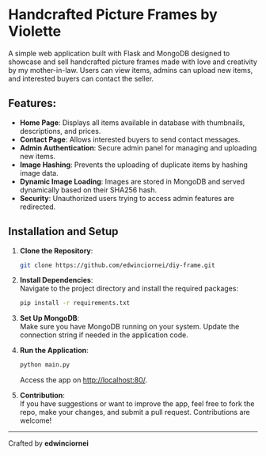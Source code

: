 # Handcrafted Picture Frames by Violette

A simple web application built with Flask and MongoDB designed to showcase and sell handcrafted picture frames made with love and creativity by my mother-in-law. Users can view items, admins can upload new items, and interested buyers can contact the seller.

## Features:

- **Home Page**: Displays all items available in database with thumbnails, descriptions, and prices.
- **Contact Page**: Allows interested buyers to send contact messages. 
- **Admin Authentication**: Secure admin panel for managing and uploading new items.
- **Image Hashing**: Prevents the uploading of duplicate items by hashing image data.
- **Dynamic Image Loading**: Images are stored in MongoDB and served dynamically based on their SHA256 hash.
- **Security**: Unauthorized users trying to access admin features are redirected.

  
## Installation and Setup

1. **Clone the Repository**:
   ```bash
   git clone https://github.com/edwinciornei/diy-frame.git
   ```

2. **Install Dependencies**:  
   Navigate to the project directory and install the required packages:
   ```bash
   pip install -r requirements.txt
   ```

3. **Set Up MongoDB**:  
   Make sure you have MongoDB running on your system. Update the connection string if needed in the application code.

4. **Run the Application**:
   ```bash
   python main.py
   ```
   Access the app on [http://localhost:80/](http://localhost:80/).

5. **Contribution**:  
   If you have suggestions or want to improve the app, feel free to fork the repo, make your changes, and submit a pull request. Contributions are welcome!

---

Crafted by **edwinciornei**

